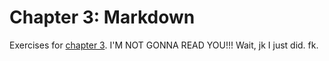 # Chapter 3: Markdown
Exercises for <a href="https://info201.github.io/markdown.html" target="_blank">chapter 3</a>.
I'M NOT GONNA READ YOU!!! Wait, jk I just did. fk. 